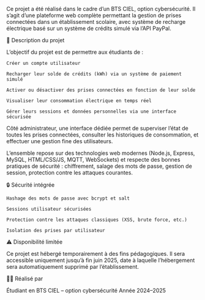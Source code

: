 Ce projet a été réalisé dans le cadre d’un BTS CIEL, option cybersécurité. Il s’agit d’une plateforme web complète permettant la gestion de prises connectées dans un établissement scolaire, avec système de recharge électrique basé sur un système de crédits simulé via l’API PayPal.

🚀 Description du projet

L’objectif du projet est de permettre aux étudiants de :

    Créer un compte utilisateur

    Recharger leur solde de crédits (kWh) via un système de paiement simulé

    Activer ou désactiver des prises connectées en fonction de leur solde

    Visualiser leur consommation électrique en temps réel

    Gérer leurs sessions et données personnelles via une interface sécurisée

Côté administrateur, une interface dédiée permet de superviser l’état de toutes les prises connectées, consulter les historiques de consommation, et effectuer une gestion fine des utilisateurs.

L’ensemble repose sur des technologies web modernes (Node.js, Express, MySQL, HTML/CSS/JS, MQTT, WebSockets) et respecte des bonnes pratiques de sécurité : chiffrement, salage des mots de passe, gestion de session, protection contre les attaques courantes.

🔒 Sécurité intégrée

    Hashage des mots de passe avec bcrypt et salt

    Sessions utilisateur sécurisées

    Protection contre les attaques classiques (XSS, brute force, etc.)

    Isolation des prises par utilisateur

⚠️ Disponibilité limitée

Ce projet est hébergé temporairement à des fins pédagogiques.
Il sera accessible uniquement jusqu’à fin juin 2025, date à laquelle l’hébergement sera automatiquement supprimé par l’établissement.

👨‍💻 Réalisé par

Étudiant en BTS CIEL – option cybersécurité
Année 2024–2025
